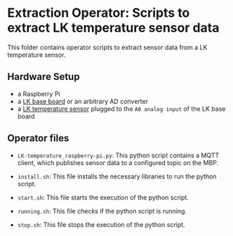 # Extraction Operator: Scripts to extract LK temperature sensor data

This folder contains operator scripts to extract sensor data from a LK temperature sensor. 

## Hardware Setup 

 - a Raspberry Pi
 - a [LK base board](http://www.linkerkit.de/index.php?title=LK-Base-RB_2) or an arbitrary AD converter
 - a [LK temperature sensor](http://www.linkerkit.de/index.php?title=LK-Temp) plugged to the `A0 analog input` of the LK base board

## Operator files 

 - `LK-temperature_raspberry-pi.py`: This python script contains a MQTT client, which publishes sensor data to a configured topic on the MBP.
 
 - `install.sh`: This file installs the necessary libraries to run the python script.
 
 - `start.sh`: This file starts the execution of the python script.
 
 - `running.sh`: This file checks if the python script is running.
  
 - `stop.sh`: This file stops the execution of the python script.